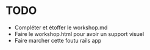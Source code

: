 # TODO
* Compléter et étoffer le workshop.md
* Faire le workshop.html pour avoir un support visuel
* Faire marcher cette foutu rails app





